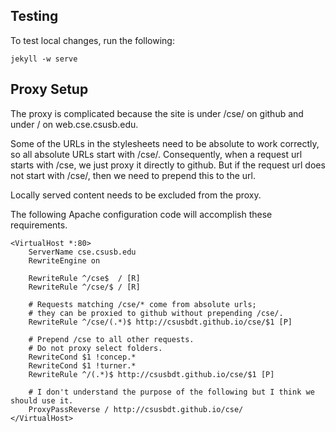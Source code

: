 ## Testing

To test local changes, run the following:

    jekyll -w serve

## Proxy Setup

The proxy is complicated because the site is under /cse/ on github
and under / on web.cse.csusb.edu.

Some of the URLs in the stylesheets need to be absolute to work correctly,
so all absolute URLs start with /cse/.  Consequently, when a request url starts
with /cse, we just proxy it directly to github.  But if the request url
does not start with /cse/, then we need to prepend this to the url.

Locally served content needs to be excluded from the proxy.

The following Apache configuration code will accomplish these requirements.

~~~
<VirtualHost *:80>
    ServerName cse.csusb.edu
    RewriteEngine on

    RewriteRule ^/cse$  / [R]
    RewriteRule ^/cse/$ / [R]

    # Requests matching /cse/* come from absolute urls;
    # they can be proxied to github without prepending /cse/.
    RewriteRule ^/cse/(.*)$ http://csusbdt.github.io/cse/$1 [P]

    # Prepend /cse to all other requests.
    # Do not proxy select folders.
    RewriteCond $1 !concep.*
    RewriteCond $1 !turner.*
    RewriteRule ^/(.*)$ http://csusbdt.github.io/cse/$1 [P]

    # I don't understand the purpose of the following but I think we should use it.
    ProxyPassReverse / http://csusbdt.github.io/cse/
</VirtualHost>
~~~

